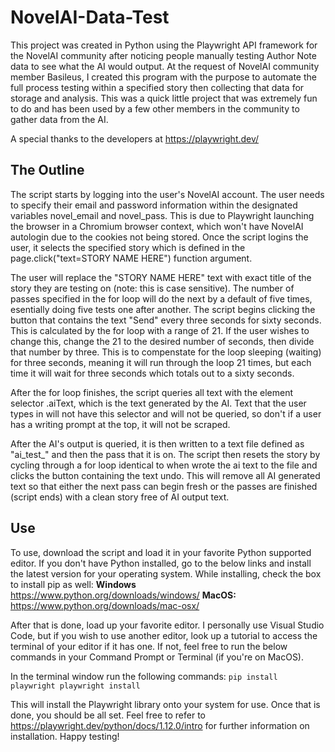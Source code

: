 # NovelAI-Data-Test

This project was created in Python using the Playwright API framework for the NovelAI community after noticing people manually testing Author Note data to see what the AI would output. At the request of NovelAI community member Basileus, I created this program with the purpose to automate the full process testing within a specified story then collecting that data for storage and analysis. This was a quick little project that was extremely fun to do and has been used by a few other members in the community to gather data from the AI.

A special thanks to the developers at https://playwright.dev/

## The Outline

The script starts by logging into the user's NovelAI account. The user needs to specify their email and password information within the designated variables novel_email and novel_pass. This is due to Playwright launching the browser in a Chromium browser context, which won't have NovelAI autologin due to the cookies not being stored. Once the script logins the user, it selects the specified story which is defined in the page.click("text=STORY NAME HERE") function argument.

The user will replace the "STORY NAME HERE" text with exact title of the story they are testing on (note: this is case sensitive). The number of passes specified in the for loop will do the next by a default of five times, esentially doing five tests one after another. The script begins clicking the button that contains the text "Send" every three seconds for sixty seconds. This is calculated by the for loop with a range of 21. If the user wishes to change this, change the 21 to the desired number of seconds, then divide that number by three. This is to compenstate for the loop sleeping (waiting) for three seconds, meaning it will run through the loop 21 times, but each time it will wait for three seconds which totals out to a sixty seconds.

After the for loop finishes, the script queries all text with the element selector .aiText, which is the text generated by the AI. Text that the user types in will not have this selector and will not be queried, so don't if a user has a writing prompt at the top, it will not be scraped.

After the AI's output is queried, it is then written to a text file defined as "ai_test_" and then the pass that it is on. The script then resets the story by cycling through a for loop identical to when wrote the ai text to the file and clicks the button containing the text undo. This will remove all AI generated text so that either the next pass can begin fresh or the passes are finished (script ends) with a clean story free of AI output text.

## Use
To use, download the script and load it in your favorite Python supported editor. If you don't have Python installed, go to the below links and install the latest version for your operating system. While installing, check the box to install pip as well:
**Windows** https://www.python.org/downloads/windows/
**MacOS:** https://www.python.org/downloads/mac-osx/

After that is done, load up your favorite editor. I personally use Visual Studio Code, but if you wish to use another editor, look up a tutorial to access the terminal of your editor if it has one. If not, feel free to run the below commands in your Command Prompt or Terminal (if you're on MacOS).

In the terminal window run the following commands:
``
pip install playwright
playwright install
``

This will install the Playwright library onto your system for use. Once that is done, you should be all set. Feel free to refer to https://playwright.dev/python/docs/1.12.0/intro for further information on installation. Happy testing!
